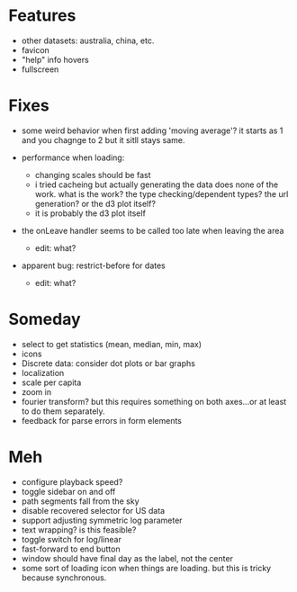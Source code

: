 
# Features

*   other datasets: australia, china, etc.
*   favicon
*   "help" info hovers
*   fullscreen

# Fixes

*   some weird behavior when first adding 'moving average'?  it starts as 1 and
    you chagnge to 2 but it sitll stays same.
*   performance when loading:
    *   changing scales should be fast
    *   i tried cacheing but actually generating the data does none of the
        work.  what is the work?  the type checking/dependent types?  the url
        generation?  or the d3 plot itself?
    *   it is probably the d3 plot itself

*   the onLeave handler seems to be called too late when leaving the area
    * edit: what?
*   apparent bug: restrict-before for dates
    * edit: what?

# Someday

*   select to get statistics (mean, median, min, max)
*   icons
*   Discrete data: consider dot plots or bar graphs
*   localization
*   scale per capita
*   zoom in
*   fourier transform?  but this requires something on both axes...or at least
    to do them separately.
*   feedback for parse errors in form elements

# Meh

*   configure playback speed?
*   toggle sidebar on and off
*   path segments fall from the sky
*   disable recovered selector for US data
*   support adjusting symmetric log parameter
*   text wrapping? is this feasible?
*   toggle switch for log/linear
*   fast-forward to end button
*   window should have final day as the label, not the center
*   some sort of loading icon when  things are loading. but this is tricky
    because synchronous.
